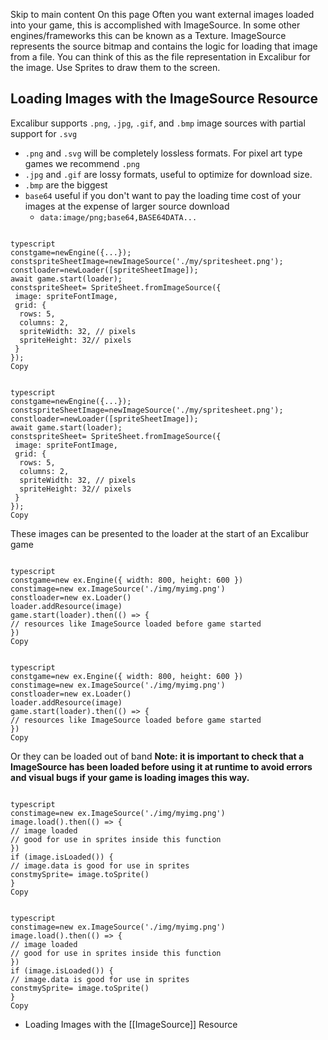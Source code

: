 Skip to main content
On this page
Often you want external images loaded into your game, this is accomplished with ImageSource. In some other engines/frameworks this can be known as a Texture.
ImageSource represents the source bitmap and contains the logic for loading that image from a file. You can think of this as the file representation in Excalibur for the image. Use Sprites to draw them to the screen.
## Loading Images with the ImageSource Resource​
Excalibur supports `.png`, `.jpg`, `.gif`, and `.bmp` image sources with partial support for `.svg`
  * `.png` and `.svg` will be completely lossless formats. For pixel art type games we recommend `.png`
  * `.jpg` and `.gif` are lossy formats, useful to optimize for download size.
  * `.bmp` are the biggest
  * `base64` useful if you don't want to pay the loading time cost of your images at the expense of larger source download 
    * `data:image/png;base64,BASE64DATA...`

```

typescript
constgame=newEngine({...});
constspriteSheetImage=newImageSource('./my/spritesheet.png');
constloader=newLoader([spriteSheetImage]);
await game.start(loader);
constspriteSheet= SpriteSheet.fromImageSource({
 image: spriteFontImage,
 grid: {
  rows: 5,
  columns: 2,
  spriteWidth: 32, // pixels
  spriteHeight: 32// pixels
 }
});
Copy
```
```

typescript
constgame=newEngine({...});
constspriteSheetImage=newImageSource('./my/spritesheet.png');
constloader=newLoader([spriteSheetImage]);
await game.start(loader);
constspriteSheet= SpriteSheet.fromImageSource({
 image: spriteFontImage,
 grid: {
  rows: 5,
  columns: 2,
  spriteWidth: 32, // pixels
  spriteHeight: 32// pixels
 }
});
Copy
```

These images can be presented to the loader at the start of an Excalibur game
```

typescript
constgame=new ex.Engine({ width: 800, height: 600 })
constimage=new ex.ImageSource('./img/myimg.png')
constloader=new ex.Loader()
loader.addResource(image)
game.start(loader).then(() => {
// resources like ImageSource loaded before game started
})
Copy
```
```

typescript
constgame=new ex.Engine({ width: 800, height: 600 })
constimage=new ex.ImageSource('./img/myimg.png')
constloader=new ex.Loader()
loader.addResource(image)
game.start(loader).then(() => {
// resources like ImageSource loaded before game started
})
Copy
```

Or they can be loaded out of band **Note: it is important to check that a ImageSource has been loaded before using it at runtime to avoid errors and visual bugs if your game is loading images this way.**
```

typescript
constimage=new ex.ImageSource('./img/myimg.png')
image.load().then(() => {
// image loaded
// good for use in sprites inside this function
})
if (image.isLoaded()) {
// image.data is good for use in sprites
constmySprite= image.toSprite()
}
Copy
```
```

typescript
constimage=new ex.ImageSource('./img/myimg.png')
image.load().then(() => {
// image loaded
// good for use in sprites inside this function
})
if (image.isLoaded()) {
// image.data is good for use in sprites
constmySprite= image.toSprite()
}
Copy
```

  * Loading Images with the [[ImageSource]] Resource


